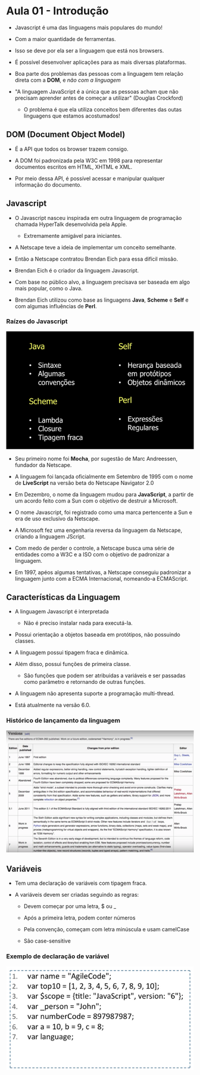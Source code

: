 # Aula 01 - Introdução

- Javascript é uma das linguagens mais populares do mundo! 

- Com a maior quantidade de ferramentas. 

- Isso se deve por ela ser a linguagem que está nos browsers. 

- É possível desenvolver aplicações para as mais diversas plataformas. 

- Boa parte dos problemas das pessoas com a linguagem tem relação direta com a **DOM**, e *não com a linguagem*

- "A linguagem JavaScript é a única que as pessoas acham que não precisam aprender antes de começar a utilizar" (Douglas Crockford)

	* O problema é que ela utiliza conceitos bem diferentes das outas linguagens que estamos acostumados!

## DOM (Document Object Model)

- É a API que todos os browser trazem consigo.

- A DOM foi padronizada pela W3C em 1998 para representar documentos escritos em HTML, XHTML e XML.

- Por meio dessa API, é possível acessar e manipular qualquer informação do documento.

## Javascript

- O Javascript nasceu inspirada em outra linguagem de programação chamada HyperTalk desenvolvida pela Apple.

	* Extremamente amigável para iniciantes.

- A Netscape teve a ideia de implementar um conceito semelhante. 

- Então a Netscape contratou Brendan Eich para essa difícil missão.

- Brendan Eich é o criador da linguagem Javascript.

- Com base no público alvo, a linguagem precisava ser baseada em algo mais popular, como o Java. 

- Brendan Eich utilizou como base as linguagens **Java**, **Scheme** e **Self** e com algumas influências de **Perl**.

### Raízes do Javascript

![](imagens/raizes_do_javascript.png)

- Seu primeiro nome foi **Mocha**, por sugestão de Marc Andreessen, fundador da Netscape.

- A linguagem foi lançada oficialmente em Setembro de 1995 com o nome de **LiveScript** na versão  beta do Netscape Navigator 2.0

- Em Dezembro, o nome da linguagem mudou para **JavaScript**, a partir de um acordo feito com a Sun com o objetivo de destruir a Microsoft.

- O nome Javascript, foi registrado como uma marca pertencente a Sun e era de uso exclusivo da Netscape.

- A Microsoft fez uma engenharia reversa da linguagem da Netscape, criando a linguagem JScript.

- Com medo de perder o controle, a Netscape busca uma série de entidades como a W3C e a ISO com o objetivo de padronizar a linguagem.

- Em 1997, apéos algumas tentativas, a Netscape conseguiu padronizar a linguagem junto com a ECMA Internacional, nomeando-a ECMAScript.

## Características da Linguagem

- A linguagem Javascript é interpretada
	* Não é preciso instalar nada para executá-la.

- Possui orientação a objetos baseada em protótipos, não possuindo classes.

- A linguagem possui tipagem fraca e dinâmica. 

- Além disso, possui funções de primeira classe.
	* São funções que podem ser atribuidas a variáveis e ser passadas como parâmetro e retornando de outras funções.

- A linguagem não apresenta suporte a programação multi-thread.

- Está atualmente na versão 6.0.

### Histórico de lançamento da linguagem

![](imagens/historico_versoes.png)


## Variáveis

- Tem uma declaração de variáveis com tipagem fraca. 

- A variáveis devem ser criadas seguindo as regras:

	* Devem começar por uma letra, $ ou _

	* Após a primeira letra, podem conter números

	* Pela convenção, começam com letra minúscula e usam camelCase

	* São case-sensitive

### Exemplo de declaração de variável

![](imagens/declarando_uma_variavel.png) 

